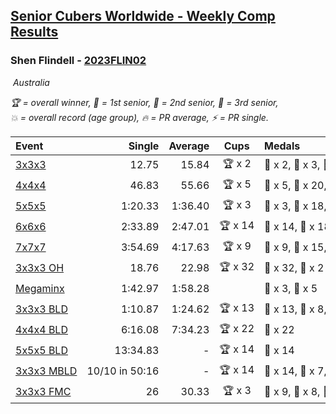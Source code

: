 <style>table {white-space: nowrap;}</style>
<link rel="stylesheet" type="text/css" href="/scw-comp/css/flags.css" />

## [Senior Cubers Worldwide - Weekly Comp Results](/scw-comp/results/)
### Shen Flindell - [2023FLIN02](https://www.worldcubeassociation.org/persons/2023FLIN02)

<i class="flag flag-AU" />&nbsp;Australia

<span style="white-space: nowrap;">🏆 = overall winner</span>, <span style="white-space: nowrap;">🥇 = 1st senior</span>, <span style="white-space: nowrap;">🥈 = 2nd senior</span>, <span style="white-space: nowrap;">🥉 = 3rd senior</span>, <span style="white-space: nowrap;">💥 = overall record (age group)</span>, <span style="white-space: nowrap;">🔥 = PR average</span>, <span style="white-space: nowrap;">⚡ = PR single</span>.

| Event | Single | Average | Cups | Medals | Achievements|
| :-- | --: | --: | :--: | :-- | :-- |
| [3x3x3](333.md) | 12.75 | 15.84 | 🏆 x 2 | 🥇 x 2, 🥈 x 3, 🥉 x 10 | 🔥 x 5, ⚡ x 3 |
| [4x4x4](444.md) | 46.83 | 55.66 | 🏆 x 5 | 🥇 x 5, 🥈 x 20, 🥉 x 8 | 🔥 x 7, ⚡ x 4 |
| [5x5x5](555.md) | 1:20.33 | 1:36.40 | 🏆 x 3 | 🥇 x 3, 🥈 x 18, 🥉 x 12 | 💥 x 4, 🔥 x 4, ⚡ x 4 |
| [6x6x6](666.md) | 2:33.89 | 2:47.01 | 🏆 x 14 | 🥇 x 14, 🥈 x 18, 🥉 x 2 | 💥 x 4, 🔥 x 4, ⚡ x 5 |
| [7x7x7](777.md) | 3:54.69 | 4:17.63 | 🏆 x 9 | 🥇 x 9, 🥈 x 15, 🥉 x 9 | 💥 x 7, 🔥 x 7, ⚡ x 5 |
| [3x3x3 OH](333oh.md) | 18.76 | 22.98 | 🏆 x 32 | 🥇 x 32, 🥈 x 2 | 💥 x 9, 🔥 x 7, ⚡ x 5 |
| [Megaminx](minx.md) | 1:42.97 | 1:58.28 |  | 🥈 x 3, 🥉 x 5 | 🔥 x 7, ⚡ x 6 |
| [3x3x3 BLD](333bf.md) | 1:10.87 | 1:24.62 | 🏆 x 13 | 🥇 x 13, 🥈 x 8, 🥉 x 6 | 🔥 x 3, ⚡ x 5 |
| [4x4x4 BLD](444bf.md) | 6:16.08 | 7:34.23 | 🏆 x 22 | 🥇 x 22 | 💥 x 4, 🔥 x 4, ⚡ x 6 |
| [5x5x5 BLD](555bf.md) | 13:34.83 | - | 🏆 x 14 | 🥇 x 14 | ⚡ x 6 |
| [3x3x3 MBLD](333mbf.md) | 10/10 in 50:16 | - | 🏆 x 14 | 🥇 x 14, 🥈 x 7, 🥉 x 3 | 💥 x 2, ⚡ x 7 |
| [3x3x3 FMC](333fm.md) | 26 | 30.33 | 🏆 x 3 | 🥇 x 9, 🥈 x 8, 🥉 x 5 | 🔥 x 7, ⚡ x 3 |

<!-- Global site tag (gtag.js) - Google Analytics -->
<script async src="https://www.googletagmanager.com/gtag/js?id=UA-86348435-3"></script>
<script>window.dataLayer = window.dataLayer || []; function gtag() {dataLayer.push(arguments);} gtag('js', new Date()); gtag('config', 'UA-86348435-3');</script>
